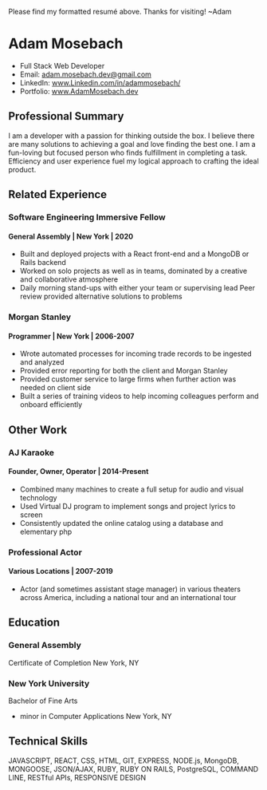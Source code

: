 Please find my formatted resumé above.  Thanks for visiting!  ~Adam 

# Adam Mosebach
* Full Stack Web Developer
* Email: adam.mosebach.dev@gmail.com
* LinkedIn: www.Linkedin.com/in/adammosebach/
* Portfolio: www.AdamMosebach.dev


## Professional Summary
I am a developer with a passion for thinking outside the box. I believe there are many solutions to achieving a goal and love finding the best one.  I am a fun-loving but focused person who finds fulfillment in completing a task. Efficiency and user experience fuel my logical approach to crafting the ideal product.


## Related Experience

### Software Engineering Immersive Fellow
#### General Assembly | New York | 2020

* Built and deployed projects with a React front-end and a MongoDB or Rails backend
* Worked on solo projects as well as in teams, dominated by a creative and collaborative atmosphere
* Daily morning stand-ups with either your team or supervising lead
Peer review provided alternative solutions to problems

### Morgan Stanley
#### Programmer | New York | 2006-2007

* Wrote automated processes for incoming trade records to be ingested and analyzed
* Provided error reporting for both the client and Morgan Stanley
* Provided customer service to large firms when further action was needed on client side
* Built a series of training videos to help incoming colleagues perform and onboard efficiently


## Other Work

### AJ Karaoke
#### Founder, Owner, Operator | 2014-Present

* Combined many machines to create a full setup for audio and visual technology
* Used Virtual DJ program to implement songs and project lyrics to screen
* Consistently updated the online catalog using a database and elementary php

### Professional Actor
#### Various Locations | 2007-2019

* Actor (and sometimes assistant stage manager) in various theaters across America, including a national tour and an international tour


## Education

### General Assembly  
Certificate of Completion
New York, NY

### New York University
Bachelor of Fine Arts 
- minor in Computer Applications
New York, NY


## Technical Skills

JAVASCRIPT,
REACT,
CSS,
HTML,
GIT,
EXPRESS,
NODE.js,
MongoDB,
MONGOOSE,
JSON/AJAX,
RUBY,
RUBY ON RAILS,
PostgreSQL,
COMMAND LINE,
RESTful APIs,
RESPONSIVE DESIGN

